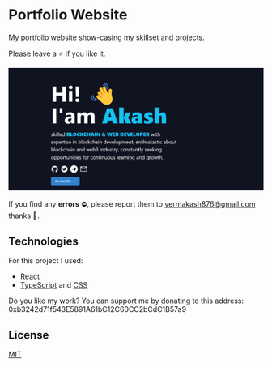 # Portfolio Website
My portfolio website show-casing my skillset and projects. 

Please leave a ⭐ if you like it.

![Portfolio Preview](./portfolio_preview.png)



If you find any **errors** ⛔, please report them to vermakash876@gmail.com thanks 🙏.

## Technologies
For this project I used:
- [React](https://reactjs.org/)
- [TypeScript](https://www.typescriptlang.org/) and [CSS](https://developer.mozilla.org/en-US/docs/Web/CSS)


Do you like my work? You can support me by donating to this address: 0xb3242d71f543E5891A61bC12C60CC2bCdC1B57a9

## License
[MIT](https://choosealicense.com/licenses/mit/)
